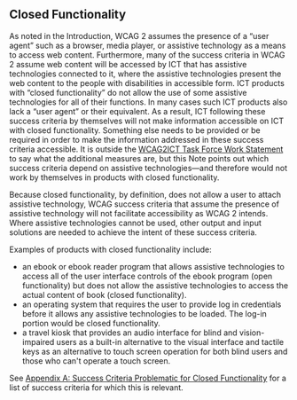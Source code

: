 Closed Functionality
--------------------

As noted in the Introduction, WCAG 2 assumes the presence of a “user agent” such as a browser, media player, or assistive technology as a means to access web content. Furthermore, many of the success criteria in WCAG 2 assume web content will be accessed by ICT that has assistive technologies connected to it, where the assistive technologies present the web content to the people with disabilities in accessible form. ICT products with “closed functionality” do not allow the use of some assistive technologies for all of their functions. In many cases such ICT products also lack a “user agent” or their equivalent. As a result, ICT following these success criteria by themselves will not make information accessible on ICT with closed functionality. Something else needs to be provided or be required in order to make the information addressed in these success criteria accessible. It is outside the [WCAG2ICT Task Force Work Statement](http://www.w3.org/WAI/GL/task-forces/wcag2ict/work-statement) to say what the additional measures are, but this Note points out which success criteria depend on assistive technologies—and therefore would not work by themselves in products with closed functionality.

Because closed functionality, by definition, does not allow a user to attach assistive technology, WCAG success criteria that assume the presence of assistive technology will not facilitate accessibility as WCAG 2 intends. Where assistive technologies cannot be used, other output and input solutions are needed to achieve the intent of these success criteria.

Examples of products with closed functionality include:

*   an ebook or ebook reader program that allows assistive technologies to access all of the user interface controls of the ebook program (open functionality) but does not allow the assistive technologies to access the actual content of book (closed functionality).
*   an operating system that requires the user to provide log in credentials before it allows any assistive technologies to be loaded. The log-in portion would be closed functionality.
*   a travel kiosk that provides an audio interface for blind and vision-impaired users as a built-in alternative to the visual interface and tactile keys as an alternative to touch screen operation for both blind users and those who can't operate a touch screen.

See [Appendix A: Success Criteria Problematic for Closed Functionality](#success-criteria-problematic-for-closed-functionality) for a list of success criteria for which this is relevant.

